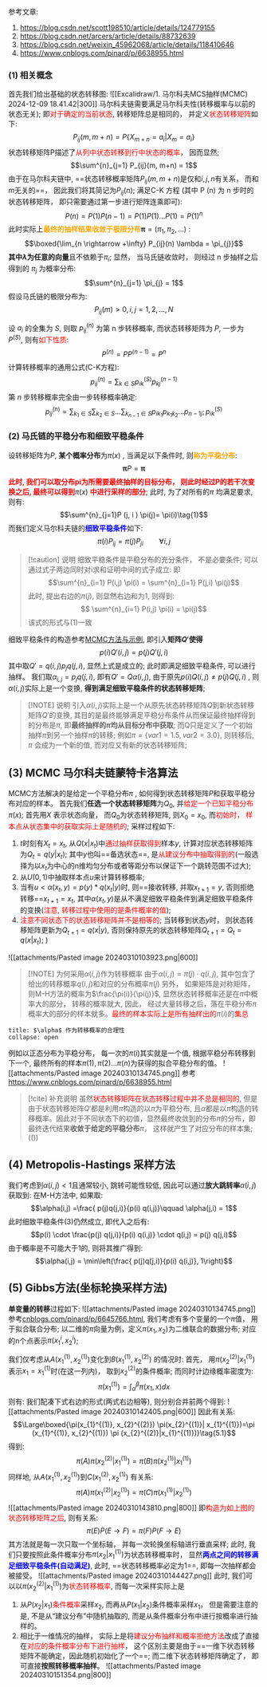 参考文章:
1. https://blog.csdn.net/scott198510/article/details/124779155
2. https://blog.csdn.net/arcers/article/details/88732639
3. https://blog.csdn.net/weixin_45962068/article/details/118410646
4. https://www.cnblogs.com/pinard/p/6638955.html
### (1) 相关概念
首先我们给出基础的状态转移图: 
![[Excalidraw/1. 马尔科夫MCS抽样(MCMC) 2024-12-09 18.41.42|300]]
马尔科夫链需要满足马尔科夫性(转移概率与以前的状态无关); 即<mark style="background: transparent; color: red">对于确定的当前状态</mark>, 转移矩阵总是相同的， 并定义<mark style="background: transparent; color: red">状态转移矩阵</mark>如下:
$$P_{ij}(m , m+n) = P\left\{ X_{m+n}= a_{i} | X_{m} = a_{i}\right\}$$
状态转移矩阵P描述了<mark style="background: transparent; color: red">从列中状态转移到行中状态的概率</mark>， 因而显然;
$$\sum^{n}_{j=1} P_{ij}(m, m+n) = 1$$
由于在马尔科夫链中, ==状态转移概率矩阵$P_{ij}(m,m+n)$是仅和$i,j, n$有关系， 而和$m$无关的==， 因此我们将其简记为$P_{ij}(n)$;
满足C-K 方程 (其中 P (n) 为 n 步时的状态转移矩阵， 即只需要通过第一步进行矩阵连乘即可): 
$$P(n) = P(1) P(n-1) = P(1) P(1) \dots P(1) = P(1)^{n}$$
此时实际上<b><mark style="background: transparent; color: orange">最终的抽样结果收敛于极限分布</mark></b>$\boldsymbol{\pi} = (\pi_{1}, \pi_{2}, \dots )$ :  
$$\boxed{\lim_{n \rightarrow +\infty} P_{ij}(n) \lambda  = \pi_{j}}$$
**其中$\lambda$为任意的向量**且不依赖于$\pi_i$; 显然， 当马氏链收敛时， 则经过 n 步抽样之后得到的 $\pi_{j}$ 为概率分布:
$$\sum^{n}_{j=1} \pi_{j} = 1$$
假设马氏链的极限分布为:
$$P_{ij}(m) > 0, i,j  = 1,2,\dots, N$$

设 $a_{i}$ 的全集为 $S$, 则取 $p_{ij}^{(n)}$ 为第 n 步转移概率, 而状态转移矩阵为 $P$, 一步为 $P^{(S)}$, 则有<mark style="background: transparent; color: red">如下性质</mark>:
$$P^{(n)} = P P^{(n-1)} = P^{n}$$
计算转移概率的通用公式(C-K方程):
$$p_{ij}^{(n)}  = \sum_{k \in  S} p_{ik} ^{(S)} p_{kj}^{(n-1 )} \tag{1}$$
第 $n$ 步转移概率完全由一步转移概率确定: 
$$p_{ij}^{(n)} = \sum_{k_{1}\in S} \sum_{k_{2}\in S}\dots  \sum_{k_{n-1} \in S} p_{ik_{1}} p_{k_{1}k_{2}} \dots  p_{{n-1} j};  p_{ik} ^{(S)} \tag{2}$$

### (2) 马氏链的平稳分布和细致平稳条件
设转移矩阵为$P$, **某个概率分布**为$\pi (x)$ , 当满足以下条件时, 则<b><mark style="background: transparent; color: orange">称为平稳分布</mark></b>:  
$$\boldsymbol{\pi} P = \boldsymbol{\pi}$$
<b><mark style="background: transparent; color: red">此时, 我们可以取分布pi为所需要最终抽样的目标分布， 则此时经过P的若干次变换之后, 最终可以得到</mark></b>$\pi(x)$ <b><mark style="background: transparent; color: red">中进行采样的部分</mark></b>; 
此时, 为了对所有的$\pi$ 均满足要求, 则有:  
$$\sum^{n}_{j=1}P (j, i  ) \pi(j)= \pi(i)\tag{1}$$
而我们定义马尔科夫链的<b><mark style="background: transparent; color: blue">细致平稳条件</mark></b>如下: 
$$\pi(i) P_{ij}  = \pi(j) P_{ji} \qquad \forall i,j \tag{2}$$
> [!caution] 说明
> 细致平稳条件是平稳分布的充分条件， 不是必要条件; 
> 可以通过式子两边同时对i求和证明中间的式子成立: 即
> $$\sum^{n}_{i=1} P(i,j) \pi(i) = \sum^{n}_{i=1} P(j,i) \pi(j)$$
> 此时, 提出右边的$\pi(j)$, 则显然右边和为1, 则得到: 
> $$ \sum^{n}_{i=1} P(i,j) \pi(i) = \pi(j)$$
> 该式的形式与(1)一致

细致平稳条件的构造参考[MCMC方法与示例](https://blog.csdn.net/arcers/article/details/88732639), 即引入**矩阵$Q'$使得** 
$$p(i)Q'(i,j)=p(j)Q'(j,i)\tag{3}$$
其中取$Q' = q(i,j) p_{j} q(j,i)$, 显然上式是成立的;   此时即满足细致平稳条件, 可以进行抽样。
我们取$\alpha_{i,j} =  p_{j}q(j,i)$, 即有$Q' = Q\alpha(i,j)$, 由于原先$p(i) Q(i,j) \neq p(j)Q(j,i)$ , 则$\alpha (i,j)$实际上是一个变换, **得到满足细致平稳条件的状态转移矩阵**; 

> [!NOTE] 说明
> 引入$\alpha(i,j)$实际上是一个从原先状态转移矩阵$Q$到新状态转移矩阵$Q'$的变换, 其目的是最终能够满足平稳分布条件从而保证最终抽样得到的分布是$\pi$, 即**最终抽样的$\pi$均从目标分布中获取**; 而Q只是定义了一个初始抽样$\pi$到另一个抽样$\pi$的转移; 例如$\pi = \{ var1 = 1.5, var2 = 3.0 \}$, 则转移后, $\pi$ 会成为一个新的值, 而对应又有新的状态转移矩阵; 

## (3) MCMC 马尔科夫链蒙特卡洛算法
MCMC方法解决的是给定一个平稳分布$\pi$ , 如何得到状态转移矩阵$P$和获取平稳分布对应的样本。
首先我们**任选一个状态转移矩阵**为$Q_{0}$, 并<mark style="background: transparent; color: red">给定一个已知平稳分布</mark>$\pi(x)$;
首先用$X$ 表示状态向量， 而$Q_0$为状态转移矩阵,  则$X_{0} = x_{0}$, 而<mark style="background: transparent; color: red">初始时， 样本点从状态集中的获取实际上是随机的</mark>; 
采样过程如下:
1. $t$时刻有$X_{t} = x_{t}$, 从$Q(x|x_t)$中<mark style="background: transparent; color: red">通过抽样获取得到</mark>样本$y$, 计算对应状态转移矩阵为$Q_{t}= q(y|x_{t})$; 其中$y$也叫==备选状态==, 是<mark style="background: transparent; color: red">从建议分布中抽取得到的</mark>(一般选择为以$x_t$为中心的n维均匀分布或者等距分布以保证下一个跳转范围不过大); 
2. 从$U(0,1)$中抽取样本点$u$来计算转移概率;
3. 当有$u < \alpha(x_{t}, y) = p(y) * q(x_{t}|y)$时, 则==接收转移, 并取$x_{t+1} = y$, 否则拒绝转移==$x_{t+1} = x_{t}$, 其中$\alpha(x_{t}, y)$是从不满足细致平稳条件到满足细致平稳条件的变换(<mark style="background: transparent; color: red">注意, 转移过程中使用的是条件概率的值</mark>); 
4. <mark style="background: transparent; color: red">注意不同状态下的状态转移矩阵并不是相等的</mark>; 当转移到状态$y$时， 则状态转移矩阵更新为$Q_{t+1} = q(x|y)$, 否则保持原先的状态转移矩阵$Q_{t+1} = Q_{t} = q(x|x_{t})$; )

![[attachments/Pasted image 20240310103923.png|600]]

> [!NOTE] 为何采用$\alpha(i,j)$作为转移概率
> 由于$\alpha(i,j) = \pi(j) \cdot q(i,j)$, 其中包含了给出的转移概率$q(i,j)$和对应的分布概率$\pi(j)$ 
> 另外， 如果矩阵是对称矩阵， 则M-H方法的概率为$\frac{\pi(i)}{\pi(j)}$, 显然状态转移概率还是在$\pi$中概率大的部分， 转移的概率就大, 因此， 经过大量转移之后，落在平稳分布$\pi$概率大的部分的样本就多。<mark style="background: transparent; color: red">最终的样本实际上是所有抽样出的</mark>$\pi(i)$的<mark style="background: transparent; color: red">集总</mark>

`````ad-bug
title: $\alpha$ 作为转移概率的合理性
collapse: open
`````

例如以正态分布为平稳分布， 每一次的$\pi(i)$其实就是一个值, 根据平稳分布转移到下一个, 最终所有的样本$\pi(1), \pi(2)\dots \pi(n)$为获得的拟合平稳分布的值。
![[attachments/Pasted image 20240310134745.png]]
参考 https://www.cnblogs.com/pinard/p/6638955.html 
> [!cite] 补充说明
> 虽然<mark style="background: transparent; color: red">状态转移矩阵在状态转移过程中并不总是相同的</mark>,  但是由于状态转移矩阵$Q'$都是利用$\pi$构造的以$\pi$为平稳分布, 且$\alpha$都是以$\pi$构造的转移概率。因此对于不同状态下的初值，显然最终收敛到的分布$\pi$的分布，即最终迭代结果**收敛于给定的平稳分布**$\pi$， 这样就产生了对应分布的样本集; 
(())

## (4) Metropolis-Hastings 采样方法 
我们考虑到$\alpha(i,j) < 1$且通常较小, 跳转可能性较低, 因此可以通过**放大跳转率**$\alpha(i,j)$获取到: 在M-H方法中, 如果取: 
$$\alpha(i,j) =\frac{ p(j)q(j,i)}{p(i) q(i,j)}\qquad  \alpha(j,i) = 1$$
此时细致平稳条件(3)仍然成立, 即代入之后有: 
$$p(i) \cdot  \frac{p(j) q(j,i)}{p(i) q(i,j)} \cdot   q(i,j) = p(j) q(j,i)$$
由于概率是不可能大于1的, 则将其推广得到:
$$\alpha(i,j) = \min\left(\frac{ p(j)q(j,i)}{p(i) q(i,j)}, 1\right)$$
## (5) Gibbs方法(坐标轮换采样方法)
**单变量的转移**过程如下:
![[attachments/Pasted image 20240310134745.png]] 
参考[cnblogs.com/pinard/p/6645766.html](https://www.cnblogs.com/pinard/p/6645766.html), 我们考虑有多个变量的一个$\pi$值， 用于拟合联合分布;
以二维的$\pi$向量为例，定义$\pi (x_{1}, x_{2})$为二维联合的数据分布; 对应的n个点表示$\pi (x_{1}^{i}, x_{2}^{i})$;

我们仅考虑从$A(x_{1}^{(1)}, x_{2}^{(1)})$变化到$B(x_1^{(1)},x_2^{(2)})$ 的情况时:  首先， 用$\pi (x_{2}^{(2)}| x_{1}^{(1)})$表示$x_{1} = x_{1}^{(1)}$时(在这一列内)， 取到$x_2^{(2)}$的条件概率; 而同时计边缘概率密度为:
$$\pi(x_{1}^{(1)}) = \int_{\alpha}^{\beta}\pi (x_{1}, x)dx$$
则有: 我们配凑下式右边的形式(两式右边相等), 则分别合并前两个得到: 
![[attachments/Pasted image 20240310142405.png|600]]
因此有关系:
$$\Large\boxed{\pi(x_{1}^{(1)}, x_{2}^{(2)}) \pi(x_{2}^{(1)}| x_{1}^{(1)})=\pi (x_{1}^{(1)}, x_{2}^{(1)}) \pi (x_{2}^{(2)}|x_{1}^{(1)})}\tag{5.1}$$
得到:
$$\pi (A) \pi (x_{2}^{(2)}|x_{1}^{(1)})=\pi(B) \pi (x_{2}^{(1)}|x_{1}^{(1)})$$
同样地, 从$A(x_{1}^{(1)}, x_{2}^{(1)})$到$C(x_1^{(2)}, x_2^{(1)})$ 有关系:
$$\pi(A) \pi (x_{1}^{(2)}|x_{2}^{(1)}) =  \pi(C) \pi(x_{1}^{(1)}|x_{2}^{(1)})$$
![[attachments/Pasted image 20240310143810.png|800]]
即<mark style="background: transparent; color: red">构造为如上图的状态转移矩阵之后</mark>,  则有关系:
$$\pi(E) P(E\rightarrow F) = \pi(F) P(F\rightarrow E)$$
其方法就是每一次只取一个坐标轴， 并每一次轮换坐标轴进行垂直采样;  此时, 我们只要按照此条件概率分布$\pi(x_{2}|x_{1}^{(1)})$为状态转移概率时， 显然<b><mark style="background: transparent; color: blue">两点之间的转移满足细致平稳条件(自动满足)</mark></b>, 此时, ==状态转移概率必定为1==, 即每一次抽样都会被接受。
![[attachments/Pasted image 20240310144427.png]]
此时, 我们可以以$\pi(x_{2}^{(2)}| x_{1}^{(1)})$为<mark style="background: transparent; color: red">状态转移概率</mark>, 而每一次采样实际上是
1. 从$P(x_{2}|x_{1})$<mark style="background: transparent; color: red">条件概率</mark>采样$x_2$, 而再从$P(x_1|x_2)$条件概率采样$x_1$， 但是需要注意的是,  不是从“建议分布”中随机抽取的, 而是从条件概率分布中进行按概率进行抽样的。
2. 相比于一维情况的抽样， 实际上是将<mark style="background: transparent; color: red">建议分布抽样和概率拒绝方法</mark>改成了直接在<mark style="background: transparent; color: red">对应的条件概率分布下进行抽样</mark>， 这个区别主要是由于==一维下状态转移矩阵不能确定，因此随机初始化了一个==;  而二维下状态转移矩阵确定了， 即可直接**按照转移概率抽样**。
![[attachments/Pasted image 20240310151354.png|800]]
